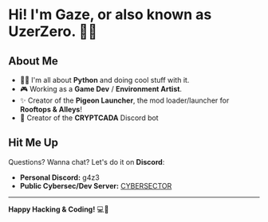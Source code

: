 # Hi! I'm **Gaze**, or also known as **UzerZero**. 👋🏻

## About Me

- 👨‍💻 I'm all about **Python** and doing cool stuff with it.
- 🎮 Working as a **Game Dev** / **Environment Artist**.
- ✨ Creator of the **Pigeon Launcher**, the mod loader/launcher for **Rooftops & Alleys**!
- 🐞 Creator of the **CRYPTCADA** Discord bot

## Hit Me Up

Questions? Wanna chat? Let's do it on **Discord**:

- **Personal Discord:** g4z3
- **Public Cybersec/Dev Server:** [CYBERSECTOR](https://discord.gg/ZPy7Ddxad8)

---

**Happy Hacking & Coding!** 💻🤙

